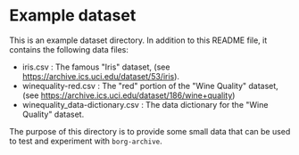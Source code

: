 # Example dataset

This is an example dataset directory.  In addition to this README file,
it contains the following data files:

* iris.csv : The famous "Iris" dataset, (see <https://archive.ics.uci.edu/dataset/53/iris>).
* winequality-red.csv : The "red" portion of the "Wine Quality" dataset, (see https://archive.ics.uci.edu/dataset/186/wine+quality)
* winequality_data-dictionary.csv : The data dictionary for the "Wine Quality" dataset.

The purpose of this directory is to provide some small data that can be used to test 
and experiment with `borg-archive`.
